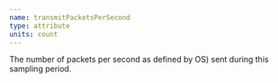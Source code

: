 ```yaml
---
name: transmitPacketsPerSecond
type: attribute
units: count
---
```


The number of packets per second as defined by OS) sent during this sampling period.